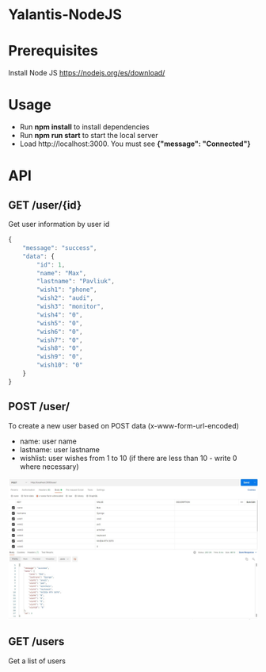 # Yalantis-NodeJS
# Prerequisites

Install Node JS https://nodejs.org/es/download/

# Usage

* Run **npm install** to install dependencies
* Run **npm run start** to start the local server
* Load http://localhost:3000. You must see **{"message": "Connected"}**

# API

## GET /user/{id}

Get user information by user id

```js
{
    "message": "success",
    "data": {
        "id": 1,
        "name": "Max",
        "lastname": "Pavliuk",
        "wish1": "phone",
        "wish2": "audi",
        "wish3": "monitor",
        "wish4": "0",
        "wish5": "0",
        "wish6": "0",
        "wish7": "0",
        "wish8": "0",
        "wish9": "0",
        "wish10": "0"
    }
}
```

## POST /user/

To create a new user based on POST data (x-www-form-url-encoded)

* name: user name
* lastname: user lastname
* wishlist: user wishes from 1 to 10 (if there are less than 10 - write 0 where necessary)

![post](https://github.com/Max-pip/Yalantis-NodeJS/blob/main/yalantis_post.jpg)

## GET /users

Get a list of users
